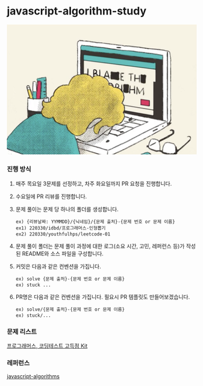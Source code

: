 # javascript-algorithm-study

![intro](./assets/intro.png)

### 진행 방식

1. 매주 목요일 3문제를 선정하고, 차주 화요일까지 PR 요청을 진행합니다.
2. 수요일에 PR 리뷰를 진행합니다.
3. 문제 풀이는 문제 당 하나의 폴더를 생성합니다.
   ```
   ex) {리뷰날짜: YYMMDD}/{닉네임}/{문제 출처}-{문제 번호 or 문제 이름}
   ex1) 220330/idbd/프로그래머스-인형뽑기
   ex2) 220330/youthfulhps/leetcode-01
   ```
4. 문제 풀이 폴더는 문제 풀이 과정에 대한 로그(소요 시간, 고민, 레퍼런스 등)가 작성된 README와 소스 파일을 구성합니다.

5. 커밋은 다음과 같은 컨벤션을 가집니다.

   ```
   ex) solve {문제 출처}-{문제 번호 or 문제 이름}
   ex) stuck ...
   ```

6. PR명은 다음과 같은 컨벤션을 가집니다. 필요시 PR 템플릿도 만들어보겠습니다.
   ```
   ex) solve/{문제 출처}-{문제 번호 or 문제 이름}
   ex) stuck/...
   ```

### 문제 리스트

[프로그래머스, 코딩테스트 고득점 Kit](https://programmers.co.kr/learn/challenges)

### 레퍼런스

[javascript-algorithms](https://github.com/trekhleb/javascript-algorithms)
